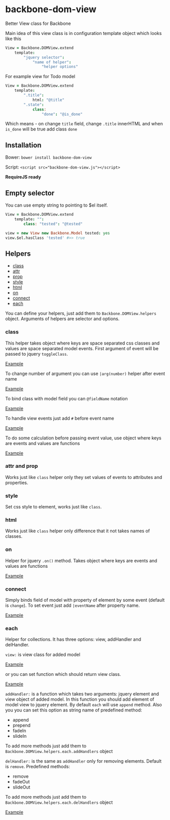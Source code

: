 backbone-dom-view
=================

Better View class for Backbone

Main idea of this view class is in configuration template object which looks like this
```coffeescript
View = Backbone.DOMView.extend
    template:
        "jquery selector":
            "name of helper":
                "helper options"
```

For example view for Todo model
```coffeescript
View = Backbone.DOMView.extend
    template:
        ".title":
            html: "@title"
        ".state":
            class:
                "done": "@is_done"
```
Which means - on change `title` field, change `.title` innerHTML and when `is_done` will be true add class `done`

## Installation

Bower:
`bower install backbone-dom-view`

Script:
`<script src="backbone-dom-view.js"></script>`

**RequireJS ready**

## Empty selector

You can use empty string to pointing to $el itself.
```coffeescript
View = Backbone.DOMView.extend
    template: "":
        class: "tested": "@tested"

view = new View new Backbone.Model tested: yes
view.$el.hasClass 'tested' #>> true
```

## Helpers

* [class](#class)
* [attr](#attr-and-prop)
* [prop](#attr-and-prop)
* [style](#style)
* [html](#html)
* [on](#on)
* [connect](#connect)
* [each](#each)

You can define your helpers, just add them to `Backbone.DOMView.helpers` object.
Arguments of helpers are selector and options.

### class

This helper takes object where keys are space separated css classes and values are space separated model events.
First argument of event will be passed to jquery `toggleClass`.

[Example](test/class-prop-attr-style-html.coffee#L10-L40)

To change number of argument you can use `|arg(number)` helper after event name

[Example](test/class-prop-attr-style-html.coffee#L42-L72)

To bind class with model field you can `@fieldName` notation

[Example](test/class-prop-attr-style-html.coffee#L74-L106)

To handle view events just add `#` before event name

[Example](test/class-prop-attr-style-html.coffee#L108-L138)

To do some calculation before passing event value, use object where keys are events and values are functions

[Example](test/class-prop-attr-style-html.coffee#L140-L172)

### attr and prop

Works just like `class` helper only they set values of events to attributes and properties.

### style

Set css style to element, works just like `class`.

### html

Works just like `class` helper only difference that it not takes names of classes.

### on

Helper for jquery `.on()` method.
Takes object where keys are events and values are functions

[Example](test/on.coffee)

### connect

Simply binds field of model with property of element by some event (default is `change`).
To set event just add `|eventName` after property name.

[Example](test/connect.coffee)

### each

Helper for collections.
It has three options: view, addHandler and delHandler.

`view:` is view class for added model

[Example](test/each.coffee#L9-L34)

or you can set function which should return view class.

[Example](test/each.coffee#L36-L56)

`addHandler:` is a function which takes two arguments: jquery element and view object of added model.
In this function you should add element of model view to jquery element.
By default `each` will use `append` method.
Also you you can set this option as string name of predefined method:

* append
* prepend
* fadeIn
* slideIn

To add more methods just add them to `Backbone.DOMView.helpers.each.addHandlers` object

`delHandler:` is the same as `addHandler` only for removing elements. Default is `remove`.
Predefined methods:

* remove
* fadeOut
* slideOut

To add more methods just add them to `Backbone.DOMView.helpers.each.delHandlers` object

[Example](test/each.coffee#L58-L83)

